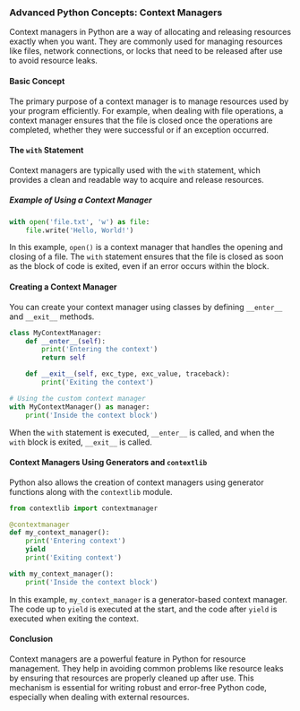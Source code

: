 ### Advanced Python Concepts: Context Managers

Context managers in Python are a way of allocating and releasing resources exactly when you want. They are commonly used for managing resources like files, network connections, or locks that need to be released after use to avoid resource leaks.

#### Basic Concept

The primary purpose of a context manager is to manage resources used by your program efficiently. For example, when dealing with file operations, a context manager ensures that the file is closed once the operations are completed, whether they were successful or if an exception occurred.

#### The `with` Statement

Context managers are typically used with the `with` statement, which provides a clean and readable way to acquire and release resources.

##### Example of Using a Context Manager

```python
with open('file.txt', 'w') as file:
    file.write('Hello, World!')
```

In this example, `open()` is a context manager that handles the opening and closing of a file. The `with` statement ensures that the file is closed as soon as the block of code is exited, even if an error occurs within the block.

#### Creating a Context Manager

You can create your context manager using classes by defining `__enter__` and `__exit__` methods.

```python
class MyContextManager:
    def __enter__(self):
        print('Entering the context')
        return self

    def __exit__(self, exc_type, exc_value, traceback):
        print('Exiting the context')

# Using the custom context manager
with MyContextManager() as manager:
    print('Inside the context block')
```

When the `with` statement is executed, `__enter__` is called, and when the `with` block is exited, `__exit__` is called.

#### Context Managers Using Generators and `contextlib`

Python also allows the creation of context managers using generator functions along with the `contextlib` module.

```python
from contextlib import contextmanager

@contextmanager
def my_context_manager():
    print('Entering context')
    yield
    print('Exiting context')

with my_context_manager():
    print('Inside the context block')
```

In this example, `my_context_manager` is a generator-based context manager. The code up to `yield` is executed at the start, and the code after `yield` is executed when exiting the context.

#### Conclusion

Context managers are a powerful feature in Python for resource management. They help in avoiding common problems like resource leaks by ensuring that resources are properly cleaned up after use. This mechanism is essential for writing robust and error-free Python code, especially when dealing with external resources.